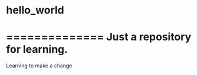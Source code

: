 # hello_world
==============
Just a repository for learning.
=================================

Learning to make a change
